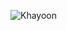 

<p><img align="left" src="https://github-readme-stats.vercel.app/api/top-langs?username=Khayoon&show_icons=true&locale=en&layout=compact" alt="Khayoon" /></p>




